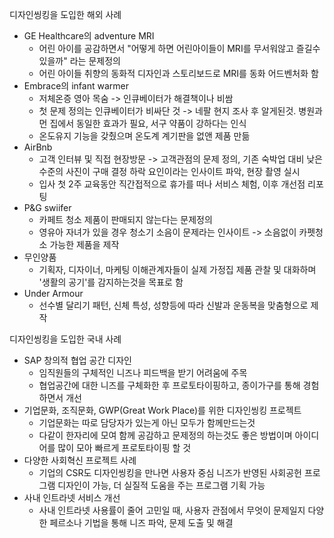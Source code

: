 디자인씽킹을 도입한 해외 사례
- GE Healthcare의 adventure MRI
  - 어린 아이를 공감하면서 "어떻게 하면 어린아이들이 MRI를 무서워않고 즐길수있을까" 라는 문제정의 
  - 어린 아이들 취향의 동화적 디자인과 스토리보드로 MRI를 동화 어드벤처화 함
- Embrace의 infant warmer
  - 저체온증 영아 목숨 -> 인큐베이터가 해결책이나 비쌈
  - 첫 문제 정의는 인큐베이터가 비싸단 것 -> 네팔 현지 조사 후 알게된것. 병원과 먼 집에서 동일한 효과가 필요, 서구 약품이 강하다는 인식
  - 온도유지 기능을 갖췄으며 온도계 계기판을 없앤 제품 만듦
- AirBnb
  - 고객 인터뷰 및 직접 현장방문 -> 고객관점의 문제 정의, 기존 숙박업 대비 낮은 수준의 사진이 구매 결정 하락 요인이라는 인사이트 파악, 현장 촬영 실시
  - 입사 첫 2주 교육동안 직간접적으로 휴가를 떠나 서비스 체험, 이후 개선점 리포팅
- P&G swiifer
  - 카페트 청소 제품이 판매되지 않는다는 문제정의 
  - 영유아 자녀가 있을 경우 청소기 소음이 문제라는 인사이트 -> 소음없이 카펫청소 가능한 제품을 제작
- 무인양품
  - 기획자, 디자이너, 마케팅 이해관계자들이 실제 가정집 제품 관찰 및 대화하며 '생활의 공기'를 감지하는것을 목표로 함
- Under Armour
  - 선수별 달리기 패턴, 신체 특성, 성향등에 따라 신발과 운동복을 맞춤형으로 제작

디자인씽킹을 도입한 국내 사례
- SAP 창의적 협업 공간 디자인
  - 임직원들의 구체적인 니즈나 피드백을 받기 어려움에 주목
  - 협업공간에 대한 니즈를 구체화한 후 프로토타이핑하고, 종이가구를 통해 경험하면서 개선
- 기업문화, 조직문화, GWP(Great Work Place)를 위한 디자인씽킹 프로젝트
  - 기업문화는 따로 담당자가 있는게 아닌 모두가 함께만드는것
  - 다같이 한자리에 모여 함께 공감하고  문제정의 하는것도 좋은 방법이며 아이디어를 많이 모아 빠르게 프로토타이핑 할 것
- 다양한 사회혁신 프로젝트 사례
  - 기업의 CSR도 디자인씽킹을 만나면 사용자 중심 니즈가 반영된 사회공헌 프로그램 디자인이 가능, 더 실질적 도움을 주는 프로그램 기획 가능
- 사내 인트라넷 서비스 개선
  - 사내 인트라넷 사용률이 줄어 고민일 때, 사용자 관점에서 무엇이 문제일지 다양한 페르소나 기법을 통해 니즈 파악, 문제 도출 및 해결
